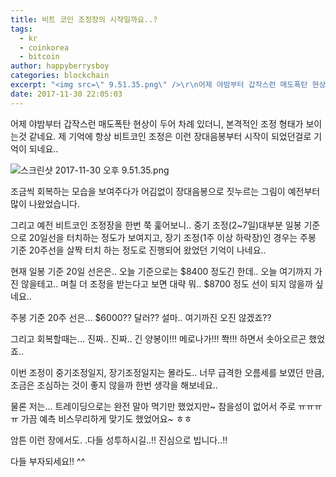 ```yaml
---
title: 비트 코인 조정장의 시작일까요..?
tags:
  - kr
  - coinkorea
  - bitcoin
author: happyberrysboy
categories: blockchain
excerpt: "<img src=\" 9.51.35.png\" />\r\n어제 야밤부터 갑작스런 매도폭탄 현상이 두어 차례 있더니, 본격적인 조정 형태가 보이는것 같네요. 제 기억에 항상 비트코인 조정은 이런 장대음봉부터 시작이 되었던걸로 기억이 되네요..  ![스크린샷 2017-11-30 오후](https://steemitimages.com/DQmUwSseNEuL3BNpjWhpX4sRn7ecgrqMD29cNNAW....."
date: 2017-11-30 22:05:03
---
```


어제 야밤부터 갑작스런 매도폭탄 현상이 두어 차례 있더니, 본격적인 조정 형태가 보이는것 같네요.
제 기억에 항상 비트코인 조정은 이런 장대음봉부터 시작이 되었던걸로 기억이 되네요..

![스크린샷 2017-11-30 오후 9.51.35.png](https://steemitimages.com/DQmUwSseNEuL3BNpjWhpX4sRn7ecgrqMD29cNNAW58M4xRU/％E1％84％89％E1％85％B3％E1％84％8F％E1％85％B3％E1％84％85％E1％85％B5％E1％86％AB％E1％84％89％E1％85％A3％E1％86％BA％202017-11-30％20％E1％84％8B％E1％85％A9％E1％84％92％E1％85％AE％209.51.35.png)

조금씩 회복하는 모습을 보여주다가 어김없이 장대음봉으로 짓누르는 그림이 예전부터 많이 나왔었습니다.

그리고 예전 비트코인 조정장을 한번 쭉 훑어보니.. 중기 조정(2~7일)대부분 일봉 기준으로 20일선을 터치하는 정도가 보여지고,
장기 조정(1주 이상 하락장)인 경우는 주봉 기준 20주선을 살짝 터치 하는 정도로 진행되어 왔었던 기억이 나네요..

현재 일봉 기준 20일 선은은.. 오늘 기준으로는 $8400 정도긴 한데.. 오늘 여기까지 가진 않을테고.. 며칠 더 조정을 받는다고 보면 대략 뭐.. $8700 정도 선이 되지 않을까 싶네요..

주봉 기준 20주 선은... $6000?? 달러?? 설마.. 여기까진 오진 않겠죠?? 

그리고 회복할때는... 진짜.. 진짜.. 긴 양봉이!!! 메로나가!!! 쫙!!! 하면서 솟아오르곤 했었죠..

이번 조정이 중기조정일지, 장기조정일지는 몰라도.. 너무 급격한 오름세를 보였던 만큼, 조금은 조심하는 것이 좋지 않을까 한번 생각을 해보네요..

물론 저는... 트레이딩으로는 완전 말아 먹기만 했었지만~ 참을성이 없어서 주로 ㅠㅠㅠㅠ 
가끔 예측 비스무리하게 맞기도 했었어요~ ㅎㅎ

암튼 이런 장에서도. .다들 성투하시길..!! 진심으로 빕니다..!!

다들 부자되세요!! ^^